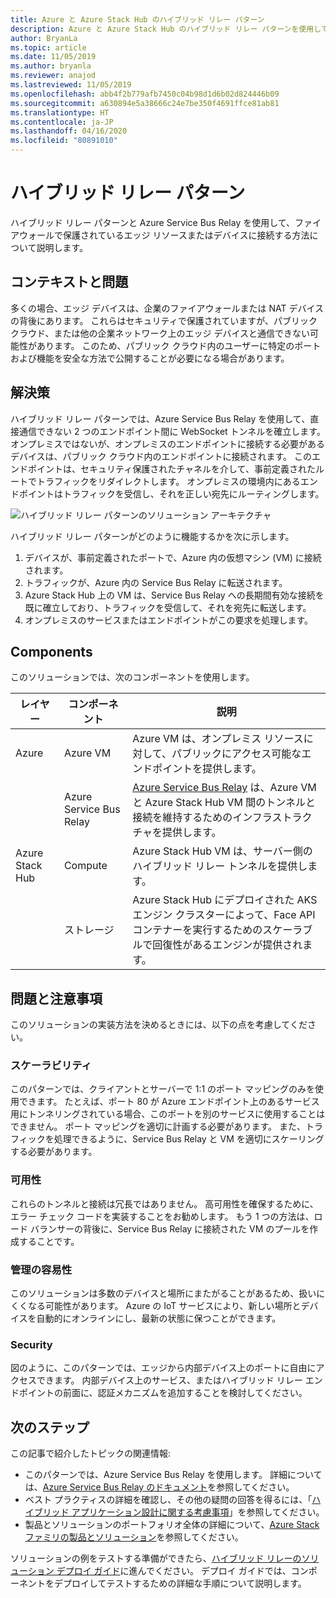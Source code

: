 ```yaml
---
title: Azure と Azure Stack Hub のハイブリッド リレー パターン
description: Azure と Azure Stack Hub のハイブリッド リレー パターンを使用して、ファイアウォールで保護されているエッジ リソースに接続します。
author: BryanLa
ms.topic: article
ms.date: 11/05/2019
ms.author: bryanla
ms.reviewer: anajod
ms.lastreviewed: 11/05/2019
ms.openlocfilehash: abb4f2b779afb7450c04b98d1d6b02d824446b09
ms.sourcegitcommit: a630894e5a38666c24e7be350f4691ffce81ab81
ms.translationtype: HT
ms.contentlocale: ja-JP
ms.lasthandoff: 04/16/2020
ms.locfileid: "80891010"
---
```

# <a name="hybrid-relay-pattern"></a>ハイブリッド リレー パターン

ハイブリッド リレー パターンと Azure Service Bus Relay を使用して、ファイアウォールで保護されているエッジ リソースまたはデバイスに接続する方法について説明します。

## <a name="context-and-problem"></a>コンテキストと問題

多くの場合、エッジ デバイスは、企業のファイアウォールまたは NAT デバイスの背後にあります。 これらはセキュリティで保護されていますが、パブリック クラウド、または他の企業ネットワーク上のエッジ デバイスと通信できない可能性があります。 このため、パブリック クラウド内のユーザーに特定のポートおよび機能を安全な方法で公開することが必要になる場合があります。

## <a name="solution"></a>解決策

ハイブリッド リレー パターンでは、Azure Service Bus Relay を使用して、直接通信できない 2 つのエンドポイント間に WebSocket トンネルを確立します。 オンプレミスではないが、オンプレミスのエンドポイントに接続する必要があるデバイスは、パブリック クラウド内のエンドポイントに接続されます。 このエンドポイントは、セキュリティ保護されたチャネルを介して、事前定義されたルートでトラフィックをリダイレクトします。 オンプレミスの環境内にあるエンドポイントはトラフィックを受信し、それを正しい宛先にルーティングします。

![ハイブリッド リレー パターンのソリューション アーキテクチャ](media/pattern-hybrid-relay/solution-architecture.png)

ハイブリッド リレー パターンがどのように機能するかを次に示します。

1. デバイスが、事前定義されたポートで、Azure 内の仮想マシン (VM) に接続されます。
2. トラフィックが、Azure 内の Service Bus Relay に転送されます。
3. Azure Stack Hub 上の VM は、Service Bus Relay への長期間有効な接続を既に確立しており、トラフィックを受信して、それを宛先に転送します。
4. オンプレミスのサービスまたはエンドポイントがこの要求を処理します。

## <a name="components"></a>Components

このソリューションでは、次のコンポーネントを使用します。

| レイヤー | コンポーネント | 説明 |
|----------|-----------|-------------|
| Azure | Azure VM | Azure VM は、オンプレミス リソースに対して、パブリックにアクセス可能なエンドポイントを提供します。 |
| | Azure Service Bus Relay | [Azure Service Bus Relay](/azure/service-bus-relay/) は、Azure VM と Azure Stack Hub VM 間のトンネルと接続を維持するためのインフラストラクチャを提供します。|
| Azure Stack Hub | Compute | Azure Stack Hub VM は、サーバー側のハイブリッド リレー トンネルを提供します。 |
| | ストレージ | Azure Stack Hub にデプロイされた AKS エンジン クラスターによって、Face API コンテナーを実行するためのスケーラブルで回復性があるエンジンが提供されます。|

## <a name="issues-and-considerations"></a>問題と注意事項

このソリューションの実装方法を決めるときには、以下の点を考慮してください。

### <a name="scalability"></a>スケーラビリティ

このパターンでは、クライアントとサーバーで 1:1 のポート マッピングのみを使用できます。 たとえば、ポート 80 が Azure エンドポイント上のあるサービス用にトンネリングされている場合、このポートを別のサービスに使用することはできません。 ポート マッピングを適切に計画する必要があります。 また、トラフィックを処理できるように、Service Bus Relay と VM を適切にスケーリングする必要があります。

### <a name="availability"></a>可用性

これらのトンネルと接続は冗長ではありません。 高可用性を確保するために、エラー チェック コードを実装することをお勧めします。 もう 1 つの方法は、ロード バランサーの背後に、Service Bus Relay に接続された VM のプールを作成することです。

### <a name="manageability"></a>管理の容易性

このソリューションは多数のデバイスと場所にまたがることがあるため、扱いにくくなる可能性があります。 Azure の IoT サービスにより、新しい場所とデバイスを自動的にオンラインにし、最新の状態に保つことができます。

### <a name="security"></a>Security

図のように、このパターンでは、エッジから内部デバイス上のポートに自由にアクセスできます。 内部デバイス上のサービス、またはハイブリッド リレー エンドポイントの前面に、認証メカニズムを追加することを検討してください。

## <a name="next-steps"></a>次のステップ

この記事で紹介したトピックの関連情報:

- このパターンでは、Azure Service Bus Relay を使用します。 詳細については、[Azure Service Bus Relay のドキュメント](/azure/service-bus-relay/)を参照してください。
- ベスト プラクティスの詳細を確認し、その他の疑問の回答を得るには、「[ハイブリッド アプリケーション設計に関する考慮事項](overview-app-design-considerations.md)」を参照してください。
- 製品とソリューションのポートフォリオ全体の詳細について、[Azure Stack ファミリの製品とソリューション](/azure-stack)を参照してください。

ソリューションの例をテストする準備ができたら、[ハイブリッド リレーのソリューション デプロイ ガイド](https://aka.ms/hybridrelaydeployment)に進んでください。 デプロイ ガイドでは、コンポーネントをデプロイしてテストするための詳細な手順について説明します。